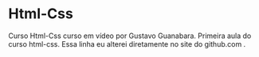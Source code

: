 # Html-Css
Curso Html-Css curso em vídeo por Gustavo Guanabara.
Primeira aula do curso html-css.
Essa linha eu alterei diretamente no site do github.com .
